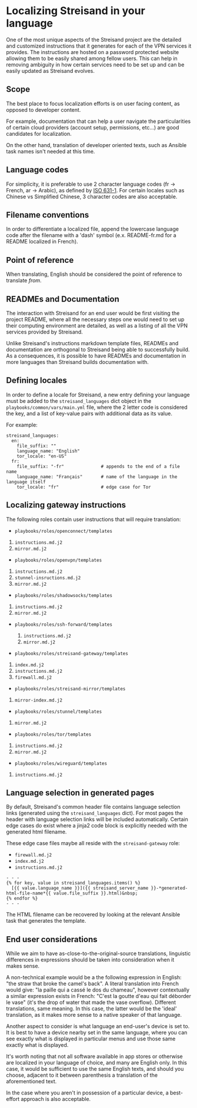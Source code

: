 Localizing Streisand in your language
=====================================

One of the most unique aspects of the Streisand project are the
detailed and customized instructions that it generates for each
of the VPN services it provides. The instructions are hosted
on a password protected website allowing them to be easily shared
among fellow users. This can help in removing ambiguity in how 
certain services need to be set up and can be easily updated as
Streisand evolves.

Scope
-----

The best place to focus localization efforts is on user facing
content, as opposed to developer content.

For example, documentation that can help a user navigate the particularities of certain
cloud providers (account setup, permissions, etc...) are good candidates for localization.

On the other hand, translation of developer oriented texts, such as Ansible 
task names isn't needed at this time.

Language codes
--------------

For simplicity, it is preferable to use 2 character language codes (fr -> French, ar -> Arabic),
as defined by [ISO 631-1](https://en.wikipedia.org/wiki/ISO_639). For certain locales such as
Chinese vs Simplified Chinese, 3 character codes are also acceptable.

Filename conventions
--------------------

In order to differentiate a localized file, append the lowercase language code after the
filename with a 'dash' symbol (e.x. README-fr.md for a README localized in French).

Point of reference
------------------

When translating, English should be considered the point of reference to translate *from*.

READMEs and Documentation
-------------------------

The interaction with Streisand for an end user would be first visiting the project README,
where all the necessary steps one would need to set up their computing environment are
detailed, as well as a listing of all the VPN services provided by Streisand.

Unlike Streisand's instructions markdown template files, READMEs and documentation are
orthogonal to Streisand being able to successfully build. As a consequences, it is possible
to have READMEs and documentation in more languages than Streisand builds documentation with.

Defining locales
----------------

In order to define a locale for Streisand, a new entry defining your language must be
added to the `streisand_languages` dict object in the `playbooks/common/vars/main.yml` file,
where the 2 letter code is considered the key, and a list of key-value pairs with additional data
as its value.

For example:

```
streisand_languages:
  en:
    file_suffix: ""
    language_name: "English"
    tor_locale: "en-US"
  fr:
    file_suffix: "-fr"              # appends to the end of a file name
    language_name: "Français"       # name of the language in the language itself
    tor_locale: "fr"                # edge case for Tor          
```

Localizing gateway instructions
-------------------------------

The following roles contain user instructions that will require translation:

 - `playbooks/roles/openconnect/templates`
  1. `instructions.md.j2`
  1. `mirror.md.j2`

 - `playbooks/roles/openvpn/templates`
  1. `instructions.md.j2`
  1. `stunnel-insructions.md.j2`
  1. `mirror.md.j2`

 - `playbooks/roles/shadowsocks/templates`
  1. `instructions.md.j2`
  1. `mirror.md.j2`

- `playbooks/roles/ssh-forward/templates`
  1. `instructions.md.j2`
  1. `mirror.md.j2`

 - `playbooks/roles/streisand-gateway/templates`
  1. `index.md.j2`
  1. `instructions.md.j2`
  1. `firewall.md.j2`

 - `playbooks/roles/streisand-mirror/templates`
  1. `mirror-index.md.j2`

 - `playbooks/roles/stunnel/templates`
  1. `mirror.md.j2`

 - `playbooks/roles/tor/templates`
  1. `instructions.md.j2`
  1. `mirror.md.j2`

 - `playbooks/roles/wireguard/templates`
  1. `instructions.md.j2`

Language selection in generated pages
-------------------------------------

By default, Streisand's common header file contains language selection links
(generated using the `streisand_languages` dict). For most pages the header with
language selection links will be included automatically. Certain edge cases 
do exist where a jinja2 code block is explicitly needed with the generated html filename.

These edge case files maybe all reside with the `streisand-gateway` role:

 - `firewall.md.j2`
 - `index.md.j2`
 - `instructions.md.j2`

```
- - -
{% for key, value in streisand_languages.items() %}
  [{{ value.language_name }}]({{ streisand_server_name }}-*generated-html-file-name*{{ value.file_suffix }}.html)&nbsp;
{% endfor %}
- - -
```

The HTML filename can be recovered by looking at the relevant Ansible task that generates the
template.

End user considerations
-----------------------

While we aim to have as-close-to-the-original-source translations, linguistic differences in
expressions should be taken into consideration when it makes sense.

A non-technical example would be a the following
expression in English: "the straw that broke the camel's back".
A literal translation into French
would give: "la paille qui a cassé le dos du chameau", however contextually
a similar expression exists in French: "C'est la goutte d'eau qui fait déborder le vase"
(it's the drop of water that made the vase overflow). Different translations,
same meaning. In this case, the latter would be the 'ideal' translation, as it makes more sense
to a native speaker of that language.

Another aspect to consider is what language an end-user's device is set to.
It is best to have a device nearby set in the same language, where you can see exactly what is
displayed in particular menus and use those same exactly what is displayed.

It's worth noting that not all software available in app stores or otherwise are localized
in your language of choice, and many are English only. In this case, it would be sufficient to use
the same English texts, and should you choose, adjacent to it between parenthesis a translation of
the aforementioned text.

In the case where you aren't in possession of a particular device, a best-effort
approach is also acceptable.
